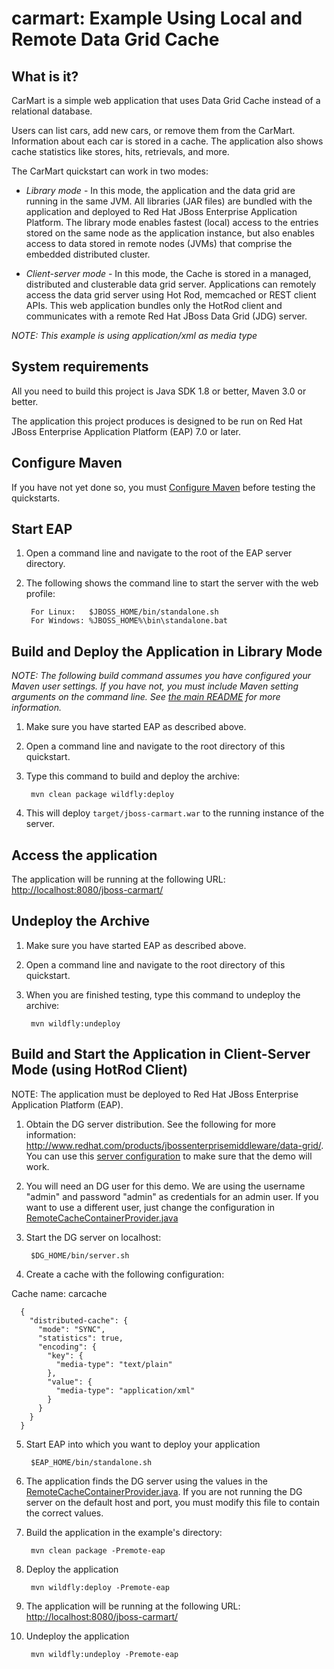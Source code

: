 # carmart: Example Using Local and Remote Data Grid Cache

## What is it?

CarMart is a simple web application that uses Data Grid Cache instead of a relational database.

Users can list cars, add new cars, or remove them from the CarMart. Information about each car is stored in a cache. The application also shows cache statistics like stores, hits, retrievals, and more.

The CarMart quickstart can work in two modes:

* _Library mode_  - In this mode, the application and the data grid are running in the same JVM. All libraries (JAR files) are bundled with the application and deployed to Red Hat JBoss Enterprise Application Platform. The library mode enables fastest (local) access to the entries stored on the same node as the application instance, but also enables access to data stored in remote nodes (JVMs) that comprise the embedded distributed cluster.

* _Client-server mode_ - In this mode, the Cache is stored in  a managed, distributed and clusterable data grid server.  Applications can remotely access the data grid server using Hot Rod, memcached or REST client APIs. This web application bundles only the HotRod client and communicates with a remote Red Hat JBoss Data Grid (JDG) server.

_NOTE: This example is using *application/xml* as media type_

## System requirements

All you need to build this project is Java SDK 1.8 or better, Maven 3.0 or better.

The application this project produces is designed to be run on Red Hat JBoss Enterprise Application Platform (EAP) 7.0 or later.


## Configure Maven

If you have not yet done so, you must [Configure Maven](https://github.com/jboss-developer/jboss-developer-shared-resources/blob/master/guides/CONFIGURE_MAVEN.md#configure-maven-to-build-and-deploy-the-quickstarts) before testing the quickstarts.


## Start EAP

1. Open a command line and navigate to the root of the EAP server directory.
2. The following shows the command line to start the server with the web profile:

        For Linux:   $JBOSS_HOME/bin/standalone.sh
        For Windows: %JBOSS_HOME%\bin\standalone.bat


## Build and Deploy the Application in Library Mode

_NOTE: The following build command assumes you have configured your Maven user settings. If you have not, you must include Maven setting arguments on the command line. See [the main README](../README.md) for more information._

1. Make sure you have started EAP as described above.
2. Open a command line and navigate to the root directory of this quickstart.
3. Type this command to build and deploy the archive:

        mvn clean package wildfly:deploy

4. This will deploy `target/jboss-carmart.war` to the running instance of the server.


## Access the application

The application will be running at the following URL: <http://localhost:8080/jboss-carmart/>


## Undeploy the Archive

1. Make sure you have started EAP as described above.
2. Open a command line and navigate to the root directory of this quickstart.
3. When you are finished testing, type this command to undeploy the archive:

        mvn wildfly:undeploy


## Build and Start the Application in Client-Server Mode (using HotRod Client)

NOTE: The application must be deployed to Red Hat JBoss Enterprise Application Platform (EAP).

1. Obtain the DG server distribution. See the following for more information: <http://www.redhat.com/products/jbossenterprisemiddleware/data-grid/>. You can use this [server configuration](datagrid/infinispan.xml) to make sure that the demo will work.

2. You will need an DG user for this demo. We are using the username "admin" and password "admin" as credentials for an admin user. If you want to use a different user, just change the configuration in [RemoteCacheContainerProvider.java](src/remote/java/org/jboss/as/quickstarts/datagrid/carmart/session/RemoteCacheContainerProvider.java)

3. Start the DG server on localhost:

        $DG_HOME/bin/server.sh

4. Create a cache with the following configuration:

Cache name: carcache


      {
        "distributed-cache": {
          "mode": "SYNC",
          "statistics": true,
          "encoding": {
            "key": {
              "media-type": "text/plain"
            },
            "value": {
              "media-type": "application/xml"
            }
          }
        }
      }


5. Start EAP into which you want to deploy your application

        $EAP_HOME/bin/standalone.sh

5. The application finds the DG server using the values in the [RemoteCacheContainerProvider.java](src/remote/java/org/jboss/as/quickstarts/datagrid/carmart/session/RemoteCacheContainerProvider.java). If you are not running the DG server on the default host and port, you must modify this file to contain the correct values.

6. Build the application in the example's directory:

        mvn clean package -Premote-eap

7. Deploy the application

        mvn wildfly:deploy -Premote-eap

8. The application will be running at the following URL: <http://localhost:8080/jboss-carmart/>

9. Undeploy the application

        mvn wildfly:undeploy -Premote-eap
